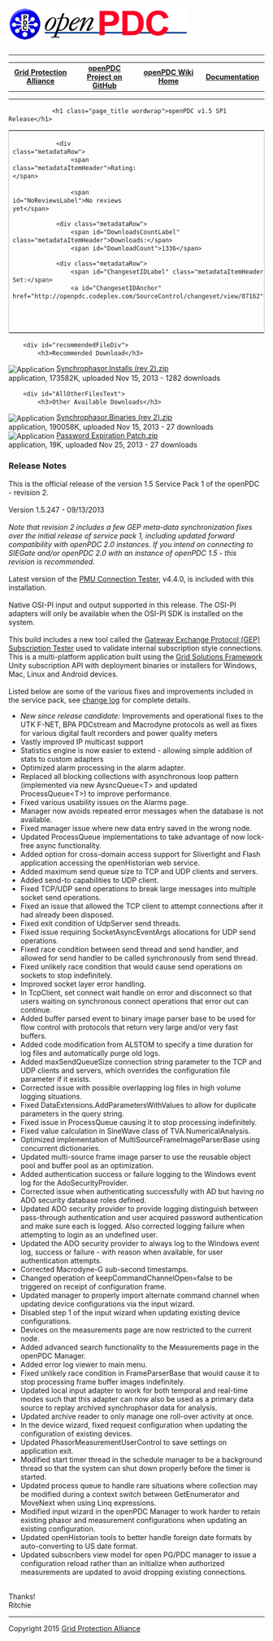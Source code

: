 <html lang="en" xmlns="http://www.w3.org/1999/xhtml">
<head>
<meta charset="utf-8" />
</head>
<body>
<!--HtmlToGmd.Body-->
<h1><a href="https://github.com/GridProtectionAlliance/openPDC/tree/master/Source/Documentation/wiki/openPDC_Home.md"><img src="https://github.com/GridProtectionAlliance/openPDC/blob/master/Source/Documentation/wiki/openPDC_Logo.png" alt="The Open Source Phasor Data Concentrator" /></a></h1>
<hr />
<div id="NavigationMenu">
<table style="width: 100%; border-collapse: collapse; border: 0px solid gray;">
<tr>
<td style="width: 25%; text-align:center;"><b><a href="http://www.gridprotectionalliance.org">Grid Protection Alliance</a></b></td>
<td style="width: 25%; text-align:center;"><b><a href="https://github.com/GridProtectionAlliance/openPDC">openPDC Project on GitHub</a></b></td>
<td style="width: 25%; text-align:center;"><b><a href="https://github.com/GridProtectionAlliance/openPDC/tree/master/Source/Documentation/wiki/openPDC_Home.md">openPDC Wiki Home</a></b></td>
<td style="width: 25%; text-align:center;"><b><a href="https://github.com/GridProtectionAlliance/openPDC/tree/master/Source/Documentation/wiki/openPDC_Documentation_Home.md">Documentation</a></b></td>
</tr>
</table>
</div>
<hr />
<!--/HtmlToGmd.Body-->
<div class="WikiContent">
<div id="ErrorPanel" class="Error" style="clear: both; font-size: 1.25em; display: none;"></div>
                
                <h1 class="page_title wordwrap">openPDC v1.5 SP1 Release</h1>
<table id="ReleaseMetaDataBox" cellspacing="0" cellpadding="0" border="0" style="border: 1px solid #c0c0c0; margin-top: 10px;">
    <tr>
        <td valign="top" style="border-right: 1px solid #c0c0c0;">
            <div id="metadataLeft" style="width: 250px;">
            
                <div class="metadataRow">
                    <span class="metadataItemHeader">Rating:</span>
                
                    <span id="NoReviewsLabel">No reviews yet</span>
                    
</div>
                
                <div class="metadataRow">
                    <span id="DownloadsCountLabel" class="metadataItemHeader">Downloads:</span>
                    <span id="DownloadCount">1336</span>
</div>
                
                <div class="metadataRow">
                    <span id="ChangesetIDLabel" class="metadataItemHeader">Change Set:</span>
                    <a id="ChangesetIDAnchor" href="http://openpdc.codeplex.com/SourceControl/changeset/view/87162">87162</a>
</div>
                
</div>
        </td>
        <td valign="top">
            <div id="metadataRight" style="width: 250px;">
                
                <div class="metadataRow">
                    <span class="metadataItemHeader">Released:</span>
                    <span id="ReleaseDateLiteral" class="smartDate dateOnlyNoShort" title="9/13/2013 7:00:00 AM" localtimeticks="1379080800">Sep 13, 2013</span>
</div>
                
                <div class="metadataRow">
                    <span class="metadataItemHeader">Updated:</span>
                        <span id="ReleaseModifierDateLiteral" class="smartDate dateOnlyNoShort" title="11/25/2013 2:39:48 PM" localtimeticks="1385419188">Nov 25, 2013</span>
                        by <a id="UpdatedByUserAnchor" href="http://www.codeplex.com/site/users/view/staphen">staphen</a>
</div>
                <div class="metadataRow">
                    <span id="DevStatusLabel" class="metadataItemHeader">Dev status:</span> 
                    <span id="DevStatusValue">
                    Stable
                        <img alt="Help Icon" class="helpImage" id="DevStatusHelpImage" src="http://download-codeplex.sec.s-msft.com/Images/v21031/HelpIcon.png" title="Stable: This software is believed to be ready for use">
                    
                    </span>
</div>
                
</div>
        </td>
    </tr>
</table>
<script type="text/javascript">
    //function isPlatformInstallerAgent() {
    //    return navigator.userAgent.toLowerCase().indexOf('platform-installer/') != -1;
    //}
    function downloadFile(link, userClick, alreadyLoaded) {
        if (userClick)
            return $.release.fn.downloadFile(link);
        if (!alreadyLoaded) {
            var downloadId = $getQuerystring("DownloadId");
            if (!downloadId)
                downloadId = getIdFromFragment();
            if (downloadId) {
                var clickOncePath = $("a[fileId='" + downloadId + "']").attr('d:clickOncePath');
                var clickOnceUrl = 'http://openpdc.codeplex.com/downloads/get/clickOnce/*REPLACE*'.replace('downloads/get/clickOnce/*REPLACE*', 'downloads/get/clickOnce/' + clickOncePath);
                var fileUrl = 'http://openpdc.codeplex.com/downloads/get/0'.replace('downloads/get/0', 'downloads/get/' + downloadId);
                
                window.location = clickOncePath ? clickOnceUrl : fileUrl;
            }
        }
        return false;
    }
    function getIdFromFragment() {
        var path = document.location.toString();
        if (path.match('#')) {
            var fileID = '#' + path.split('#')[1];
            if (fileID.toLowerCase().indexOf("downloadid=") > 0) {
                fileID = fileID.split("=");
                if (fileID[1].length > 0) {
                    return fileID[1];
                }
            }
        }
    }
</script>
<div class="ReleaseNotesDiv">
    <a id="ReleaseFiles"></a>
    
        <div id="recommendedFileDiv">
            <h3>Recommended Download</h3>
            
<div id="FileListItem0" class="FileListItemDiv">
    <img id="fileImage0" class="FileTypeImage" style="vertical-align:middle;" src="http://download-codeplex.sec.s-msft.com/Images/v21031/RuntimeBinary.gif" alt="Application">
    <a class="FileNameLink" d:fileid="557045" d:posturl="http://openpdc.codeplex.com/releases/captureDownload" d:releaseid="98475" href="http://openpdc.codeplex.com/downloads/get/557045" id="fileDownload0" onclick="suppressUnsavedData();return downloadFile(this, true, false)" tabindex="9">Synchrophasor.Installs &#40;rev 2&#41;.zip</a>
<div>
        <span id="fileItemInfo0" class="SubText">
            application,
            173582K, uploaded
            <span class="smartDate dateOnly" title="11/15/2013 6:23:26 PM" localtimeticks="1384568606">Nov 15, 2013</span>
             -
            1282 downloads
        </span>
</div>
</div>
</div>
        
        <div id="AllOtherFilesText">
            <h3>Other Available Downloads</h3>
</div>
        
<div id="FileListItem1" class="FileListItemDiv">
    <img id="fileImage1" class="FileTypeImage" style="vertical-align:middle;" src="http://download-codeplex.sec.s-msft.com/Images/v21031/RuntimeBinary.gif" alt="Application">
    <a class="FileNameLink" d:fileid="758501" d:posturl="http://openpdc.codeplex.com/releases/captureDownload" d:releaseid="98475" href="http://openpdc.codeplex.com/downloads/get/758501" id="fileDownload1" onclick="suppressUnsavedData();return downloadFile(this, true, false)" tabindex="9">Synchrophasor.Binaries &#40;rev 2&#41;.zip</a>
<div>
        <span id="fileItemInfo1" class="SubText">
            application,
            190058K, uploaded
            <span class="smartDate dateOnly" title="11/15/2013 6:23:16 PM" localtimeticks="1384568596">Nov 15, 2013</span>
             -
            27 downloads
        </span>
</div>
</div>
<div id="FileListItem2" class="FileListItemDiv">
    <img id="fileImage2" class="FileTypeImage" style="vertical-align:middle;" src="http://download-codeplex.sec.s-msft.com/Images/v21031/RuntimeBinary.gif" alt="Application">
    <a class="FileNameLink" d:fileid="761966" d:posturl="http://openpdc.codeplex.com/releases/captureDownload" d:releaseid="98475" href="http://openpdc.codeplex.com/downloads/get/761966" id="fileDownload2" onclick="suppressUnsavedData();return downloadFile(this, true, false)" tabindex="9">Password Expiration Patch.zip</a>
<div>
        <span id="fileItemInfo2" class="SubText">
            application,
            19K, uploaded
            <span class="smartDate dateOnly" title="11/25/2013 2:39:34 PM" localtimeticks="1385419174">Nov 25, 2013</span>
             -
            27 downloads
        </span>
</div>
</div>
</div>
<div class="ReleaseNotesDiv">
    <h3>Release Notes</h3>
    <div id="ReleaseNotes" class="WikiContent">
        <div class="wikidoc">This is the official release of the version 1.5 Service Pack 1 of the openPDC - revision 2.<br><br>Version 1.5.247 - 09/13/2013<br><br><i>Note that revision 2 includes a few GEP meta-data synchronization fixes over the initial release of service pack 1, including updated forward compatibility with openPDC 2.0 instances. If you intend on connecting to SIEGate and/or openPDC 2.0 with an instance of openPDC 1.5 - this revision is recommended.</i><br><br>Latest version of the <a href="https://pmuconnectiontester.codeplex.com/releases/view/109471">PMU Connection Tester</a>, v4.4.0, is included with this installation.<br><br>Native OSI-PI input and output supported in this release. The OSI-PI adapters will only be available when the OSI-PI SDK is installed on the system.<br><br>This build includes a new tool called the <a href="https://github.com/GridProtectionAlliance/openPDC/tree/master/Source/Documentation/wiki/GEP_Subscription_Tester.md">Gateway Exchange Protocol &#40;GEP&#41; Subscription Tester</a> used to validate internal subscription style connections. This is a multi-platform application built using the <a href="https://gsf.codeplex.com/">Grid Solutions Framework</a> Unity subscription API with deployment binaries or installers for Windows, Mac, Linux and Android devices.<br><br>Listed below are some of the various fixes and improvements included in the service pack, see <a href="https://openpdc.codeplex.com/SourceControl/list/changesets">change log</a> for complete details.<br>
<ul><li><i>New since release candidate:</i> Improvements and operational fixes to the UTK F-NET, BPA PDCstream and Macrodyne protocols as well as fixes for various digital fault recorders and power quality meters </li>
<li>Vastly improved IP multicast support</li>
<li>Statistics engine is now easier to extend - allowing simple addition of stats to custom adapters</li>
<li>Optimized alarm processing in the alarm adapter.</li>
<li>Replaced all blocking collections with asynchronous loop pattern (implemented via new AysncQueue&lt;T&gt; and updated ProcessQueue&lt;T&gt;) to improve performance.</li>
<li>Fixed various usability issues on the Alarms page.</li>
<li>Manager now avoids repeated error messages when the database is not available.</li>
<li>Fixed manager issue where new data entry saved in the wrong node. </li>
<li>Updated ProcessQueue implementations to take advantage of now lock-free async functionality.</li>
<li>Added option for cross-domain access support for Sliverlight and Flash application accessing the openHistorian web service.</li>
<li>Added maximum send queue size to TCP and UDP clients and servers.</li>
<li>Added send-to capabilities to UDP client.</li>
<li>Fixed TCP/UDP send operations to break large messages into multiple socket send operations.</li>
<li>Fixed an issue that allowed the TCP client to attempt connections after it had already been disposed.</li>
<li>Fixed exit condition of UdpServer send threads.</li>
<li>Fixed issue requiring SocketAsyncEventArgs allocations for UDP send operations.</li>
<li>Fixed race condition between send thread and send handler, and allowed for send handler to be called synchronously from send thread.</li>
<li>Fixed unlikely race condition that would cause send operations on sockets to stop indefinitely.</li>
<li>Improved socket layer error handling.</li>
<li>In TcpClient, set connect wait handle on error and disconnect so that users waiting on synchronous connect operations that error out can continue.</li>
<li>Added buffer parsed event to binary image parser base to be used for flow control with protocols that return very large and/or very fast buffers.</li>
<li>Added code modification from ALSTOM to specify a time duration for log files and automatically purge old logs.</li>
<li>Added maxSendQueueSize connection string parameter to the TCP and UDP clients and servers, which overrides the configuration file parameter if it exists.</li>
<li>Corrected issue with possible overlapping log files in high volume logging situations.</li>
<li>Fixed DataExtensions.AddParametersWithValues to allow for duplicate parameters in the query string.</li>
<li>Fixed issue in ProcessQueue causing it to stop processing indefinitely.</li>
<li>Fixed value calculation in SineWave class of TVA.NumericalAnalysis.</li>
<li>Optimized implementation of MultiSourceFrameImageParserBase using concurrent dictionaries.</li>
<li>Updated multi-source frame image parser to use the reusable object pool and buffer pool as an optimization.</li>
<li>Added authentication success or failure logging to the Windows event log for the AdoSecurityProvider.</li>
<li>Corrected issue when authenticating successfully with AD but having no ADO security database roles defined.</li>
<li>Updated ADO security provider to provide logging distinguish between pass-through authentication and user acquired password authentication and make sure each is logged. Also corrected logging failure when attempting to login as an undefined user.</li>
<li>Updated the ADO security provider to always log to the Windows event log, success or failure - with reason when available, for user authentication attempts.</li>
<li>Corrected Macrodyne-G sub-second timestamps.</li>
<li>Changed operation of keepCommandChannelOpen=false to be triggered on receipt of configuration frame.</li>
<li>Updated manager to properly import alternate command channel when updating device configurations via the input wizard.</li>
<li>Disabled step 1 of the input wizard when updating existing device configurations.</li>
<li>Devices on the measurements page are now restricted to the current node.</li>
<li>Added advanced search functionality to the Measurements page in the openPDC Manager.</li>
<li>Added error log viewer to main menu.</li>
<li>Fixed unlikely race condition in FrameParserBase that would cause it to stop processing frame buffer images indefinitely.</li>
<li>Updated local input adapter to work for both temporal and real-time modes such that this adapter can now also be used as a primary data source to replay archived synchrophasor data for analysis.</li>
<li>Updated archive reader to only manage one roll-over activity at once.</li>
<li>In the device wizard, fixed request configuration when updating the configuration of existing devices.</li>
<li>Updated PhasorMeasurementUserControl to save settings on application exit.</li>
<li>Modified start timer thread in the schedule manager to be a background thread so that the system can shut down properly before the timer is started.</li>
<li>Updated process queue to handle rare situations where collection may be modified during a context switch between GetEnumerator and MoveNext when using Linq expressions.</li>
<li>Modified input wizard in the openPDC Manager to work harder to retain existing phasor and measurement configurations when updating an existing configuration.</li>
<li>Updated openHistorian tools to better handle foreign date formats by auto-converting to US date format.</li>
<li>Updated subscribers view model for open PG/PDC manager to issue a configuration reload rather than an initialize when authorized measurements are updated to avoid dropping existing connections.</li></ul>
<br>Thanks!<br>Ritchie</div><div class="ClearBoth"></div>
</div>
</div>
</div>
<!--HtmlToGmd.Foot-->
<div id="copyright">
<hr />
Copyright 2015 <a href="http://www.gridprotectionalliance.org">Grid Protection Alliance</a>
</div>
<!--/HtmlToGmd.Foot-->
</body>
</html>
